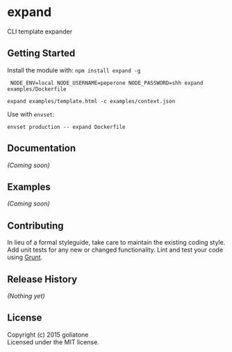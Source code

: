 # expand

CLI template expander

## Getting Started
Install the module with: `npm install expand -g`

```
 NODE_ENV=local NODE_USERNAME=peperone NODE_PASSWORD=shh expand examples/Dockerfile
```

```
expand examples/template.html -c examples/context.json
```

Use with `envset`:
```
envset production -- expand Dockerfile
```

## Documentation
_(Coming soon)_

## Examples
_(Coming soon)_

## Contributing
In lieu of a formal styleguide, take care to maintain the existing coding style. Add unit tests for any new or changed functionality. Lint and test your code using [Grunt](http://gruntjs.com/).

## Release History
_(Nothing yet)_

## License
Copyright (c) 2015 goliatone  
Licensed under the MIT license.
